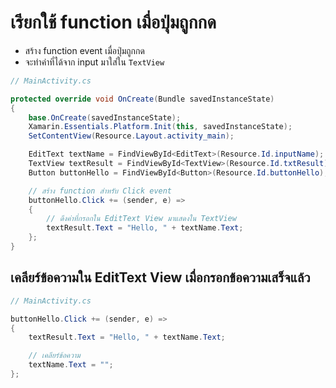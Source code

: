 
# เรียกใช้ function เมื่อปุ่มถูกกด

- สร้าง function event เมื่อปุ่มถูกกด
- จะทำค่าที่ได้จาก input มาใส่ใน `TextView`

```cs
// MainActivity.cs

protected override void OnCreate(Bundle savedInstanceState)
{
    base.OnCreate(savedInstanceState);
    Xamarin.Essentials.Platform.Init(this, savedInstanceState);
    SetContentView(Resource.Layout.activity_main);

    EditText textName = FindViewById<EditText>(Resource.Id.inputName);
    TextView textResult = FindViewById<TextView>(Resource.Id.txtResult);
    Button buttonHello = FindViewById<Button>(Resource.Id.buttonHello);

    // สร้าง function สำหรับ Click event 
    buttonHello.Click += (sender, e) =>
    {
        // ดึงค่าที่กรอกใน EditText View มาแสดงใน TextView
        textResult.Text = "Hello, " + textName.Text;
    };
}
```

## เคลียร์ข้อความใน EditText View เมื่อกรอกข้อความเสร็จแล้ว

```cs
// MainActivity.cs

buttonHello.Click += (sender, e) =>
{
    textResult.Text = "Hello, " + textName.Text;

    // เคลียร์ข้อความ
    textName.Text = "";
};
```